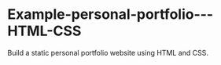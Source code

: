 # Example-personal-portfolio---HTML-CSS

Build a static personal portfolio website using HTML and CSS. 
